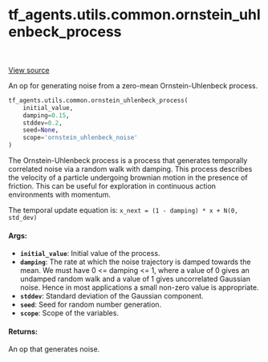 <div itemscope itemtype="http://developers.google.com/ReferenceObject">
<meta itemprop="name" content="tf_agents.utils.common.ornstein_uhlenbeck_process" />
<meta itemprop="path" content="Stable" />
</div>

# tf_agents.utils.common.ornstein_uhlenbeck_process

<table class="tfo-notebook-buttons tfo-api" align="left">
</table>

<a target="_blank" href="https://github.com/tensorflow/agents/tree/master/tf_agents/utils/common.py">View
source</a>

An op for generating noise from a zero-mean Ornstein-Uhlenbeck process.

``` python
tf_agents.utils.common.ornstein_uhlenbeck_process(
    initial_value,
    damping=0.15,
    stddev=0.2,
    seed=None,
    scope='ornstein_uhlenbeck_noise'
)
```



<!-- Placeholder for "Used in" -->

The Ornstein-Uhlenbeck process is a process that generates temporally
correlated noise via a random walk with damping. This process describes
the velocity of a particle undergoing brownian motion in the presence of
friction. This can be useful for exploration in continuous action environments
with momentum.

The temporal update equation is:
`x_next = (1 - damping) * x + N(0, std_dev)`

#### Args:

*   <b>`initial_value`</b>: Initial value of the process.
*   <b>`damping`</b>: The rate at which the noise trajectory is damped towards
    the mean. We must have 0 <= damping <= 1, where a value of 0 gives an
    undamped random walk and a value of 1 gives uncorrelated Gaussian noise.
    Hence in most applications a small non-zero value is appropriate.
*   <b>`stddev`</b>: Standard deviation of the Gaussian component.
*   <b>`seed`</b>: Seed for random number generation.
*   <b>`scope`</b>: Scope of the variables.

#### Returns:

An op that generates noise.
